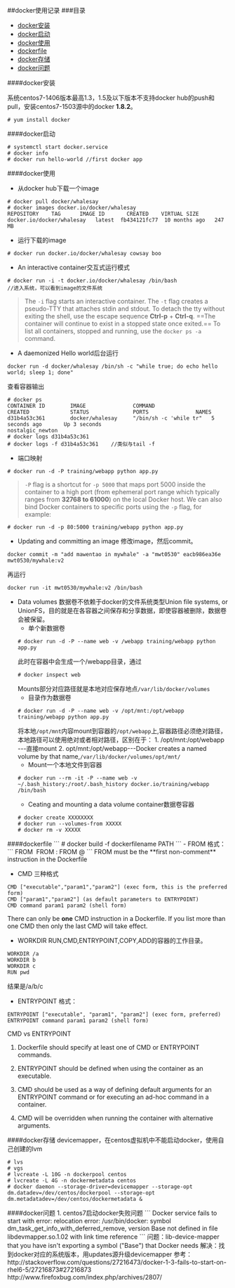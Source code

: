 ##docker使用记录
###目录
* [docker安装](#install)
* [docker启动](#start)
* [docker使用](#use)
* [dockerfile](#dockerfile)
* [docker存储](#dockerstorage)
* [docker问题](#dockerproblem)

<a name="install"/>
####docker安装

系统centos7-1406版本最高1.3，1.5及以下版本不支持docker hub的push和pull，安装centos7-1503源中的docker **1.8.2**。

```
# yum install docker
```
<a name="start"/>
####docker启动

```
# systemctl start docker.service
# docker info
# docker run hello-world //first docker app
```
<a name="use"/>
####docker使用

- 从docker hub下载一个image
```
# docker pull docker/whalesay
# docker images docker.io/docker/whalesay
REPOSITORY    TAG      IMAGE ID       CREATED    VIRTUAL SIZE
docker.io/docker/whalesay   latest  fb434121fc77  10 months ago   247 MB
```

- 运行下载的image
```
# docker run docker.io/docker/whalesay cowsay boo
```

- An interactive container交互式运行模式
```
# docker run -i -t docker.io/docker/whalesay /bin/bash
//进入系统，可以看到image的文件系统
```
>The `-i` flag starts an interactive container. The `-t` flag creates a pseudo-TTY that attaches stdin and stdout.
>To detach the tty without exiting the shell, use the escape sequence **Ctrl-p** + **Ctrl-q**. ==The container will continue to exist in a stopped state once exited.== To list all containers, stopped and running, use the `docker ps -a` command.

- A daemonized Hello world后台运行
```
docker run -d docker/whalesay /bin/sh -c "while true; do echo hello world; sleep 1; done"
```
查看容器输出
```
# docker ps
CONTAINER ID        IMAGE               COMMAND                  CREATED             STATUS              PORTS               NAMES
d31b4a53c361        docker/whalesay     "/bin/sh -c 'while tr"   5 seconds ago       Up 3 seconds                            nostalgic_newton
# docker logs d31b4a53c361 
# docker logs -f d31b4a53c361    //类似与tail -f
```

- 端口映射
```
# docker run -d -P training/webapp python app.py
```
>`-P` flag is a shortcut for `-p 5000` that maps port 5000 inside the container to a high port (from ephemeral port range which typically ranges from **32768 to 61000**) on the local Docker host. We can also bind Docker containers to specific ports using the `-p` flag, for example:
```
# docker run -d -p 80:5000 training/webapp python app.py
```

- Updating and committing an image
修改image，然后commit。
```
docker commit -m "add mawentao in mywhale" -a "mwt0530" eacb986ea36e mwt0530/mywhale:v2
```
再运行
```
docker run -it mwt0530/mywhale:v2 /bin/bash
```

- Data volumes
数据卷不依赖于docker的文件系统类型Union file systems, or UnionFS，目的就是在各容器之间保存和分享数据，即使容器被删除，数据卷会被保留。
	- 单个新数据卷
	```
    # docker run -d -P --name web -v /webapp training/webapp python app.py
    ```
    此时在容器中会生成一个/webapp目录，通过
    ```
    # docker inspect web
    ```
	Mounts部分对应路径就是本地对应保存地点`/var/lib/docker/volumes`
	- 目录作为数据卷
	```
    # docker run -d -P --name web -v /opt/mnt:/opt/webapp training/webapp python app.py
    ```
    将本地`/opt/mnt`内容mount到容器的`/opt/webapp`上,容器路径必须绝对路径，本地路径可以使用绝对或者相对路径，区别在于：
    	1. /opt/mnt:/opt/webapp ---直接mount
    	2. opt/mnt:/opt/webapp---Docker creates a named volume by that name,`/var/lib/docker/volumes/opt/mnt/`
	- Mount一个本地文件到容器
	```
    # docker run --rm -it -P --name web -v ~/.bash_history:/root/.bash_history docker.io/training/webapp /bin/bash
    ```
    - Ceating and mounting a data volume container数据卷容器
	```
    # docker create XXXXXXXX
    # docker run --volumes-from XXXXX
    # docker rm -v XXXXX
    ```

<a name="dockerfile"/>
####dockerfile
```
# docker build -f dockerfilename PATH
```
- FROM 
格式：
```
FROM <image>
FROM <image>:<tag>
FROM <image>@<digest>
```
FROM must be the **first non-comment** instruction in the Dockerfile

- CMD
三种格式
```
CMD ["executable","param1","param2"] (exec form, this is the preferred form)
CMD ["param1","param2"] (as default parameters to ENTRYPOINT)
CMD command param1 param2 (shell form)
```
There can only be **one** CMD instruction in a Dockerfile. If you list more than one CMD then only the last CMD will take effect.
- WORKDIR
RUN,CMD,ENTRYPOINT,COPY,ADD的容器的工作目录。
```
WORKDIR /a
WORKDIR b
WORKDIR c
RUN pwd
```
结果是/a/b/c

- ENTRYPOINT
格式：
```
ENTRYPOINT ["executable", "param1", "param2"] (exec form, preferred)
ENTRYPOINT command param1 param2 (shell form)
```
CMD  vs ENTRYPOINT
1.	Dockerfile should specify at least one of CMD or ENTRYPOINT commands.

2.	ENTRYPOINT should be defined when using the container as an executable.

3.	CMD should be used as a way of defining default arguments for an ENTRYPOINT command or for executing an ad-hoc command in a container.

4.	CMD will be overridden when running the container with alternative arguments.


<a name="dockerstorage"/>
####docker存储
devicemapper，在centos虚拟机中不能启动docker，使用自己创建的lvm

```
# lvs
# vgs
# lvcreate -L 10G -n dockerpool centos
# lvcreate -L 4G -n dockermetadata centos
# docker daemon --storage-driver=devicemapper --storage-opt dm.datadev=/dev/centos/dockerpool --storage-opt dm.metadatadev=/dev/centos/dockermetadata &

```

<a name="dockerproblem"/>
####docker问题
1. centos7启动docker失败问题
```
Docker service fails to start with error: relocation error: /usr/bin/docker: symbol dm_task_get_info_with_deferred_remove, version Base not defined in file libdevmapper.so.1.02 with link time reference
```
问题：lib-device-mapper that you have isn't exporting a symbol ("Base") that Docker needs
解决：找到docker对应的系统版本，用updates源升级devicemapper
参考：
http://stackoverflow.com/questions/27216473/docker-1-3-fails-to-start-on-rhel6-5/27216873#27216873
http://www.firefoxbug.com/index.php/archives/2807/

